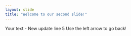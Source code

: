```yaml
---
layout: slide
title: "Welcome to our second slide!"
---
```

Your text - New update line 5
Use the left arrow to go back!
